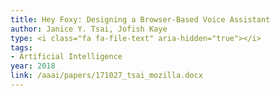 ```yaml
---
title: Hey Foxy: Designing a Browser-Based Voice Assistant
author: Janice Y. Tsai, Jofish Kaye
type: <i class="fa fa-file-text" aria-hidden="true"></i>
tags:
- Artificial Intelligence
year: 2018
link: /aaai/papers/171027_tsai_mozilla.docx
---
```

